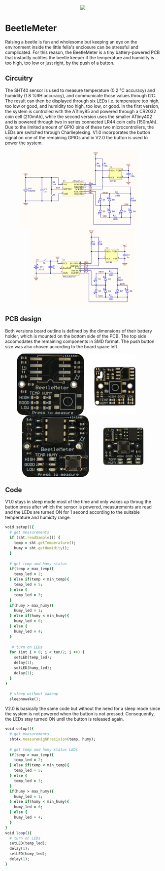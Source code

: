 <p align="center">
  <img src="images/cover.gif" height="250" />
</p>

# BeetleMeter
Raising a beetle is fun and wholesome but keeping an eye on the environment inside the little fella's enclosure can be stressful and complicated. For this reason, the BeetleMeter is a tiny battery-powered PCB that instantly notifies the beetle keeper if the temperature and humidity is too high, too low or just right, by the push of a button.

## Circuitry
The SHT40 sensor is used to measure temperature (0.2 °C accuracy) and humidity (1.8 %RH accuracy), and communicate those values through I2C. The result can then be displayed through six LEDs i.e. temperature too high, too low or good, and humidity too high, too low, or good. In the first version, the system is controlled with the ATtiny85 and powered through a CR2032 coin cell (210mAh), while the second version uses the smaller ATtiny402 and is powered through two in series connected LR44 coin cells (150mAh). Due to the limited amount of GPIO pins of these two microcontrollers, the LEDs are switched through Charlieplexing. V1.0 incorporates the button signal on one of the remaining GPIOs and in V2.0 the button is used to power the system.

<p align="center">
  <img src="images/v1_circuit.png" height="250" />
  &nbsp;&nbsp;&nbsp;&nbsp;&nbsp;
  <img src="images/v2_circuit.png" height="250" />
</p>

## PCB design
Both versions board outline is defined by the dimensions of their battery holder, which is mounted on the bottom side of the PCB. The top side accomodates the remaining components in SMD format. The push button size was also chosen according to the board space left.

<p align="center">
  <img align="middle" src="images/v1v2_front.png" height="200" />
  &nbsp;&nbsp;&nbsp;&nbsp;&nbsp;&nbsp;&nbsp;&nbsp;&nbsp;&nbsp;
  <img align="middle" src="images/v1_assembled.png" height="200" />
  &nbsp;&nbsp;&nbsp;&nbsp;&nbsp;&nbsp;&nbsp;&nbsp;&nbsp;&nbsp;
  <img align="middle" src="images/v2_assembled.png" height="120" />
</p>

## Code
V1.0 stays in sleep mode most of the time and only wakes up throug the button press after which the sensor is powered, measurements are read and the LEDs are turned ON for 1 second according to the suitable temperature and humidty range.

```ruby
void setup(){
  # get measurements
  if (sht.readSample()) {
    temp = sht.getTemperature();
    humy = sht.getHumidity();
  }

  # get temp and humy status
  if(temp > max_temp){
    temp_led = 2;
  } else if(temp < min_temp){
    temp_led = 5;
  } else {
    temp_led = 3;
  }
  if(humy > max_humy){
    humy_led = 1;
  } else if(humy < min_humy){
    humy_led = 6;
  } else {
    humy_led = 4;
  }

   # turn on LEDs
  for (int i = 0; i < ton/2; i ++) {
    setLED(temp_led);
    delay(1);
    setLED(humy_led);
    delay(1);
  }
}
  
  # sleep without wakeup
  sleepnowake();
```

V2.0 is basically the same code but without the need for a sleep mode since the system is not powered when the button is not pressed. Consequently, the LEDs stay turned ON until the button is released again.

```ruby
void setup(){
  # get measurements
  sht4x.measureHighPrecision(temp, humy);

  # get temp and humy status LEDs
  if(temp > max_temp){
    temp_led = 2;
  } else if(temp < min_temp){
    temp_led = 5;
  } else {
    temp_led = 3;
  }
  if(humy > max_humy){
    humy_led = 1;
  } else if(humy < min_humy){
    humy_led = 6;
  } else {
    humy_led = 4;
  }
}
void loop(){
  # turn on LEDs
  setLED(temp_led);
  delay(1);
  setLED(humy_led);
  delay(1);
}
```
